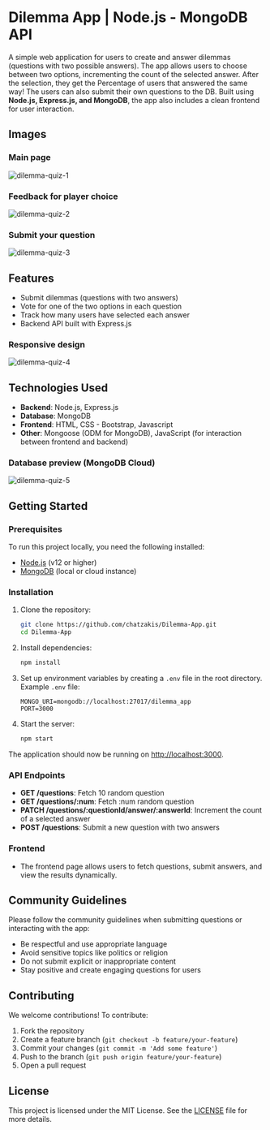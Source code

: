 # Dilemma App | Node.js - MongoDB API

A simple web application for users to create and answer dilemmas (questions with two possible answers). The app allows users to choose between two options, incrementing the count of the selected answer. After the selection, they get the Percentage of users that answered the same way! The users can also submit their own questions to the DB. Built using **Node.js, Express.js, and MongoDB**, the app also includes a clean frontend for user interaction.

## Images
### Main page
![dilemma-quiz-1](https://github.com/user-attachments/assets/013673e3-1fcd-4ee9-bdf8-3ddac0bdbb86)

### Feedback for player choice
![dilemma-quiz-2](https://github.com/user-attachments/assets/060a0858-3cbc-46e5-92d4-ec1a2b459225)

### Submit your question
![dilemma-quiz-3](https://github.com/user-attachments/assets/e385902e-aa63-4582-afe5-87be558924f8)

## Features

- Submit dilemmas (questions with two answers)
- Vote for one of the two options in each question
- Track how many users have selected each answer
- Backend API built with Express.js

### Responsive design
![dilemma-quiz-4](https://github.com/user-attachments/assets/86fb6db3-3cb9-44b6-9083-e49abcd57639)

## Technologies Used

- **Backend**: Node.js, Express.js
- **Database**: MongoDB
- **Frontend**: HTML, CSS - Bootstrap, Javascript
- **Other**: Mongoose (ODM for MongoDB), JavaScript (for interaction between frontend and backend)

### Database preview (MongoDB Cloud)
![dilemma-quiz-5](https://github.com/user-attachments/assets/db355489-bdbe-49d2-a681-7df3715ab693)

## Getting Started

### Prerequisites

To run this project locally, you need the following installed:

- [Node.js](https://nodejs.org/) (v12 or higher)
- [MongoDB](https://www.mongodb.com/) (local or cloud instance)

### Installation

1. Clone the repository:
    ```bash
    git clone https://github.com/chatzakis/Dilemma-App.git
    cd Dilemma-App
    ```

2. Install dependencies:
    ```bash
    npm install
    ```

3. Set up environment variables by creating a `.env` file in the root directory. Example `.env` file:
    ```env
    MONGO_URI=mongodb://localhost:27017/dilemma_app
    PORT=3000
    ```

4. Start the server:
    ```bash
    npm start
    ```

The application should now be running on [http://localhost:3000](http://localhost:3000).

### API Endpoints

- **GET /questions**: Fetch 10 random question
- **GET /questions/:num**: Fetch :num random question
- **PATCH /questions/:questionId/answer/:answerId**: Increment the count of a selected answer
- **POST /questions**: Submit a new question with two answers

### Frontend

- The frontend page allows users to fetch questions, submit answers, and view the results dynamically.


## Community Guidelines

Please follow the community guidelines when submitting questions or interacting with the app:

- Be respectful and use appropriate language
- Avoid sensitive topics like politics or religion
- Do not submit explicit or inappropriate content
- Stay positive and create engaging questions for users

## Contributing

We welcome contributions! To contribute:

1. Fork the repository
2. Create a feature branch (`git checkout -b feature/your-feature`)
3. Commit your changes (`git commit -m 'Add some feature'`)
4. Push to the branch (`git push origin feature/your-feature`)
5. Open a pull request

## License

This project is licensed under the MIT License. See the [LICENSE](LICENSE) file for more details.
